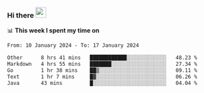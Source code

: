### Hi there <a href="https://www.gautamkrishnar.com/"><img src="https://media.giphy.com/media/hvRJCLFzcasrR4ia7z/giphy.gif" width="25px"></a>

📊 **This week I spent my time on**

<!--START_SECTION:waka-->

```txt
From: 10 January 2024 - To: 17 January 2024

Other      8 hrs 41 mins   ████████████░░░░░░░░░░░░░   48.23 %
Markdown   4 hrs 55 mins   ███████░░░░░░░░░░░░░░░░░░   27.34 %
Go         1 hr 38 mins    ██▒░░░░░░░░░░░░░░░░░░░░░░   09.11 %
Text       1 hr 7 mins     █▓░░░░░░░░░░░░░░░░░░░░░░░   06.26 %
Java       43 mins         █░░░░░░░░░░░░░░░░░░░░░░░░   04.04 %
```

<!--END_SECTION:waka-->
